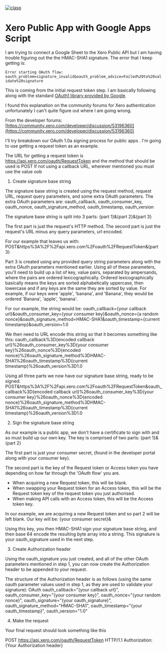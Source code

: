 [![clasp](https://img.shields.io/badge/built%20with-clasp-4285f4.svg)](https://github.com/google/clasp)

# Xero Public App with Google Apps Script

I am trying to connect a Google Sheet to the Xero Public API but I am having trouble figuring out the the HMAC-SHA1 signature. The error that I keep getting is:

`Error starting OAuth flow: oauth_problem=signature_invalid&oauth_problem_advice=Failed%20to%20validate%20signature`

This is coming from the initial request token step. I am basically following along with the standard [OAuth1 library provided by Google](https://github.com/gsuitedevs/apps-script-oauth1).

I found this explanation on the community forums for Xero authentication unfortunately I can't quite figure out where I am going wrong.

From the developer forums:
[https://community.xero.com/developer/discussion/53196360](https://community.xero.com/developer/discussion/53196360)

I'll try breakdown our OAuth 1.0a signing process for public apps .
I'm going to use getting a request token as an example.

The URL for getting a request token is https://api.xero.com/oauth/RequestToken and the method that should be used is POST
If not using a callback URL, wherever mentioned you must use the value oob

1. Create signature base string

The signature base string is created using the request method, request URL, request query parameters, and some extra OAuth parameters.
The extra OAuth parameters are:
oauth_callback, oauth_consumer_key, oauth_nonce, oauth_signature_method, oauth_timestamp, oauth_version

The signature base string is split into 3 parts:
{part 1}&{part 2}&{part 3}

The first part is just the request's HTTP method.
The second part is just the request's URL minus any query parameters, url encoded.

For our example that leaves us with:
POST&https%3A%2F%2Fapi.xero.com%2Foauth%2FRequestToken&{part 3}

Part 3 is created using any provided query string parameters along with the extra OAuth parameters mentioned earlier.
Using all of these parameters, you'll need to build up a list of key, value pairs, separated by ampersands, where the pairs are ordered lexicographically.
Ordered lexicographically basically means the keys are sorted alphabetically uppercase, then lowercase and if any keys are the same they are sorted by value. For example, if our keys were 'apple', 'banana', and 'Banana', they would be ordered 'Banana', 'apple', 'banana'.

For our example, the string would be:
oauth_callback={your callback url}&oauth_consumer_key={your consumer key}&oauth_nonce={a random nonce}&oauth_signature_method=HMAC-SHA1&oauth_timestamp={current timestamp}&oauth_version=1.0

We then need to URL encode this string so that it becomes something like this:
oauth_callback%3D{encoded callback url}%26oauth_consumer_key%3D{your consumer key}%26oauth_nonce%3D{encoded nonce}%26oauth_signature_method%3DHMAC-SHA1%26oauth_timestamp%3D{current timestamp}%26oauth_version%3D1.0

Using all three parts we now have our signature base string, ready to be signed:
POST&https%3A%2F%2Fapi.xero.com%2Foauth%2FRequestToken&oauth_callback%3D{encoded callback url}%26oauth_consumer_key%3D{your consumer key}%26oauth_nonce%3D{encoded nonce}%26oauth_signature_method%3DHMAC-SHA1%26oauth_timestamp%3D{current timestamp}%26oauth_version%3D1.0

2. Sign the signature base string

As our example is a public app, we don't have a certificate to sign with and so must build up our own key.
The key is comprised of two parts:
{part 1}&{part 2}

The first part is just your consumer secret, (found in the developer portal along with your consumer key).

The second part is the key of the Request token or Access token you have depending on how far through the 'OAuth flow' you are.

- When acquiring a new Request token, this will be blank.
- When swapping your Request token for an Access token, this will be the Request token key of the request token you just authorised.
- When making API calls with an Access token, this will be the Access token key.

In our example, we are acquiring a new Request token and so part 2 will be left blank.
Our key will be:
{your consumer secret}&

Using this key, you then HMAC-SHA1 sign your signature base string, and then base 64 encode the resulting byte array into a string.
This signature is your oauth_signature used in the next step.

3. Create Authorization header

Using the oauth_signature you just created, and all of the other OAuth parameters mentioned in step 1, you can now create the Authorization header to be appended to your request.

The structure of the Authorization header is as follows (using the same oauth parameter values used in step 1, as they are used to validate your signature):
OAuth oauth_callback="{your callback url}", oauth_consumer_key="{your consumer key}", oauth_nonce="{your random nonce}", oauth_signature="{your oauth_signature}", oauth_signature_method="HMAC-SHA1", oauth_timestamp="{your oauth_timestamp}", oauth_version="1.0"

4. Make the request

Your final request should look something like this

POST https://api.xero.com/oauth/RequestToken HTTP/1.1
Authorization: {Your Authorization header}
